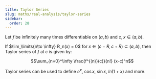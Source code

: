 ```yaml
---
title: Taylor Series
slug: maths/real-analysis/taylor-series
sidebar:
  order: 28
---
```


Let $f$ be infinitely many times differentiable on $(a,b)$ and $c,x \in (a,b)$.

If $\lim_\limits{n\to \infty} R_n(x) = 0$ for $x \in (c-R, c+R) \subset (a,b)$,
then Taylor series of $f$ at $c$ is given by:

```math
\sum_{n=0}^\infty
\frac{f^{(n)}(c)}{n!}
(x-c)^n
```

Taylor series can be used to define $e^x$, $\cos x$, $\sin x$, $ln(1+x)$ and
more.
